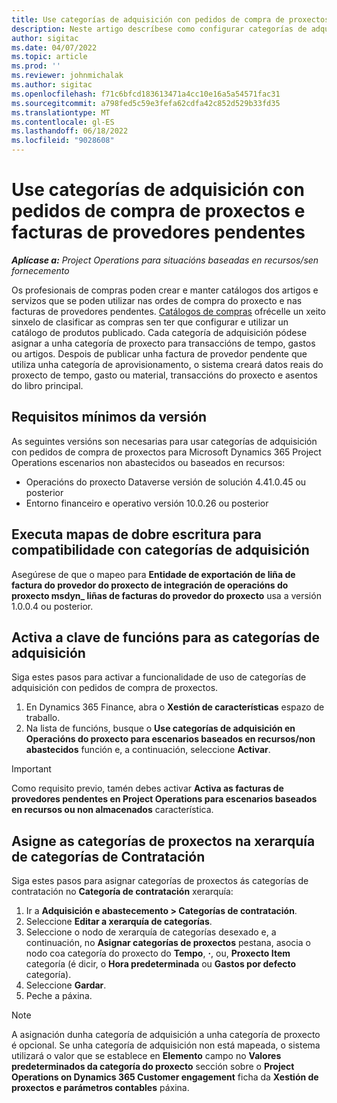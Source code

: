 ```yaml
---
title: Use categorías de adquisición con pedidos de compra de proxectos e facturas de provedores pendentes
description: Neste artigo descríbese como configurar categorías de adquisición que se poden usar con pedidos de compra de proxectos e facturas de provedores pendentes.
author: sigitac
ms.date: 04/07/2022
ms.topic: article
ms.prod: ''
ms.reviewer: johnmichalak
ms.author: sigitac
ms.openlocfilehash: f71c6bfcd183613471a4cc10e16a5a54571fac31
ms.sourcegitcommit: a798fed5c59e3fefa62cdfa42c852d529b33fd35
ms.translationtype: MT
ms.contentlocale: gl-ES
ms.lasthandoff: 06/18/2022
ms.locfileid: "9028608"
---
```

# <a name="use-procurement-categories-with-project-purchase-orders-and-pending-vendor-invoices"></a>Use categorías de adquisición con pedidos de compra de proxectos e facturas de provedores pendentes

_**Aplícase a:** Project Operations para situacións baseadas en recursos/sen fornecemento_

Os profesionais de compras poden crear e manter catálogos dos artigos e servizos que se poden utilizar nas ordes de compra do proxecto e nas facturas de provedores pendentes. [Catálogos de compras](/dynamics365/supply-chain/procurement/procurement-catalogs) ofrécelle un xeito sinxelo de clasificar as compras sen ter que configurar e utilizar un catálogo de produtos publicado. Cada categoría de adquisición pódese asignar a unha categoría de proxecto para transaccións de tempo, gastos ou artigos. Despois de publicar unha factura de provedor pendente que utiliza unha categoría de aprovisionamento, o sistema creará datos reais do proxecto de tempo, gasto ou material, transaccións do proxecto e asentos do libro principal.

## <a name="minimum-version-requirements"></a>Requisitos mínimos da versión

As seguintes versións son necesarias para usar categorías de adquisición con pedidos de compra de proxectos para Microsoft Dynamics 365 Project Operations escenarios non abastecidos ou baseados en recursos:

- Operacións do proxecto Dataverse versión de solución 4.41.0.45 ou posterior
- Entorno financeiro e operativo versión 10.0.26 ou posterior

## <a name="run-dual-write-maps-for-procurement-category-support"></a>Executa mapas de dobre escritura para compatibilidade con categorías de adquisición

Asegúrese de que o mapeo para **Entidade de exportación de liña de factura do provedor do proxecto de integración de operacións do proxecto msdyn\_ liñas de facturas do provedor do proxecto** usa a versión 1.0.0.4 ou posterior.

## <a name="enable-the-feature-key-for-procurement-categories"></a>Activa a clave de funcións para as categorías de adquisición

Siga estes pasos para activar a funcionalidade de uso de categorías de adquisición con pedidos de compra de proxectos.

1. En Dynamics 365 Finance, abra o **Xestión de características** espazo de traballo.
1. Na lista de funcións, busque o **Use categorías de adquisición en Operacións do proxecto para escenarios baseados en recursos/non abastecidos** función e, a continuación, seleccione **Activar**.

> [!IMPORTANT]
> Como requisito previo, tamén debes activar **Activa as facturas de provedores pendentes en Project Operations para escenarios baseados en recursos ou non almacenados** característica.

## <a name="map-project-categories-in-the-procurement-category-hierarchy"></a>Asigne as categorías de proxectos na xerarquía de categorías de Contratación

Siga estes pasos para asignar categorías de proxectos ás categorías de contratación no **Categoría de contratación** xerarquía:

1. Ir a **Adquisición e abastecemento \> Categorías de contratación**.
1. Seleccione **Editar a xerarquía de categorías**.
1. Seleccione o nodo de xerarquía de categorías desexado e, a continuación, no **Asignar categorías de proxectos** pestana, asocia o nodo coa categoría do proxecto do **Tempo**, **·**, ou, **Proxecto Item** categoría (é dicir, o **Hora predeterminada** ou **Gastos por defecto** categoría).
1. Seleccione **Gardar**.
1. Peche a páxina.

> [!NOTE]
> A asignación dunha categoría de adquisición a unha categoría de proxecto é opcional. Se unha categoría de adquisición non está mapeada, o sistema utilizará o valor que se establece en **Elemento** campo no **Valores predeterminados da categoría do proxecto** sección sobre o **Project Operations on Dynamics 365 Customer engagement** ficha da **Xestión de proxectos e parámetros contables** páxina.
